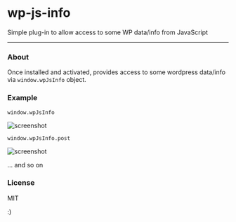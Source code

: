 # wp-js-info

Simple plug-in to allow access to some WP data/info from JavaScript

---

### About

Once installed and activated, provides access to some wordpress data/info via `window.wpJsInfo` object.

### Example

`window.wpJsInfo`

![screenshot](http://i.imgur.com/Hu29k9g.png)

`window.wpJsInfo.post`

![screenshot](http://i.imgur.com/7fXkav5.png)

... and so on

### License

MIT

:)